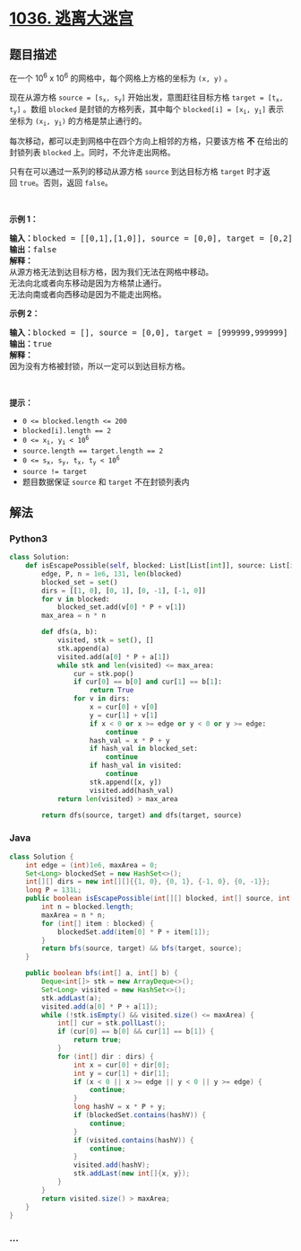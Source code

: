 # [1036. 逃离大迷宫](https://leetcode-cn.com/problems/escape-a-large-maze)



## 题目描述

<!-- 这里写题目描述 -->

<p>在一个 10<sup>6</sup> x 10<sup>6</sup> 的网格中，每个网格上方格的坐标为 <code>(x, y)</code> 。</p>

<p>现在从源方格 <code>source = [s<sub>x</sub>, s<sub>y</sub>]</code> 开始出发，意图赶往目标方格 <code>target = [t<sub>x</sub>, t<sub>y</sub>]</code> 。数组 <code>blocked</code> 是封锁的方格列表，其中每个 <code>blocked[i] = [x<sub>i</sub>, y<sub>i</sub>]</code> 表示坐标为 <code>(x<sub>i</sub>, y<sub>i</sub>)</code> 的方格是禁止通行的。</p>

<p>每次移动，都可以走到网格中在四个方向上相邻的方格，只要该方格 <strong>不</strong> 在给出的封锁列表 <code>blocked</code> 上。同时，不允许走出网格。</p>

<p>只有在可以通过一系列的移动从源方格 <code>source</code> 到达目标方格 <code>target</code> 时才返回 <code>true</code>。否则，返回 <code>false</code>。</p>

<p> </p>

<p><strong>示例 1：</strong></p>

<pre>
<strong>输入：</strong>blocked = [[0,1],[1,0]], source = [0,0], target = [0,2]
<strong>输出：</strong>false
<strong>解释：</strong>
从源方格无法到达目标方格，因为我们无法在网格中移动。
无法向北或者向东移动是因为方格禁止通行。
无法向南或者向西移动是因为不能走出网格。</pre>

<p><strong>示例 2：</strong></p>

<pre>
<strong>输入：</strong>blocked = [], source = [0,0], target = [999999,999999]
<strong>输出：</strong>true
<strong>解释：</strong>
因为没有方格被封锁，所以一定可以到达目标方格。
</pre>

<p> </p>

<p><strong>提示：</strong></p>

<ul>
	<li><code>0 <= blocked.length <= 200</code></li>
	<li><code>blocked[i].length == 2</code></li>
	<li><code>0 <= x<sub>i</sub>, y<sub>i</sub> < 10<sup>6</sup></code></li>
	<li><code>source.length == target.length == 2</code></li>
	<li><code>0 <= s<sub>x</sub>, s<sub>y</sub>, t<sub>x</sub>, t<sub>y</sub> < 10<sup>6</sup></code></li>
	<li><code>source != target</code></li>
	<li>题目数据保证 <code>source</code> 和 <code>target</code> 不在封锁列表内</li>
</ul>


## 解法

<!-- 这里可写通用的实现逻辑 -->

<!-- tabs:start -->

### **Python3**

<!-- 这里可写当前语言的特殊实现逻辑 -->

```python
class Solution:
    def isEscapePossible(self, blocked: List[List[int]], source: List[int], target: List[int]) -> bool:
        edge, P, n = 1e6, 131, len(blocked)
        blocked_set = set()
        dirs = [[1, 0], [0, 1], [0, -1], [-1, 0]]
        for v in blocked:
            blocked_set.add(v[0] * P + v[1])
        max_area = n * n

        def dfs(a, b):
            visited, stk = set(), []
            stk.append(a)
            visited.add(a[0] * P + a[1])
            while stk and len(visited) <= max_area:
                cur = stk.pop()
                if cur[0] == b[0] and cur[1] == b[1]:
                    return True
                for v in dirs:
                    x = cur[0] + v[0]
                    y = cur[1] + v[1]
                    if x < 0 or x >= edge or y < 0 or y >= edge:
                        continue
                    hash_val = x * P + y
                    if hash_val in blocked_set:
                        continue
                    if hash_val in visited:
                        continue
                    stk.append([x, y])
                    visited.add(hash_val)
            return len(visited) > max_area

        return dfs(source, target) and dfs(target, source)

```

### **Java**

<!-- 这里可写当前语言的特殊实现逻辑 -->

```java
class Solution {
    int edge = (int)1e6, maxArea = 0;
    Set<Long> blockedSet = new HashSet<>();
    int[][] dirs = new int[][]{{1, 0}, {0, 1}, {-1, 0}, {0, -1}};
    long P = 131L;
    public boolean isEscapePossible(int[][] blocked, int[] source, int[] target) {
        int n = blocked.length;
        maxArea = n * n;
        for (int[] item : blocked) {
            blockedSet.add(item[0] * P + item[1]);
        }
        return bfs(source, target) && bfs(target, source);
    }

    public boolean bfs(int[] a, int[] b) {
        Deque<int[]> stk = new ArrayDeque<>();
        Set<Long> visited = new HashSet<>();
        stk.addLast(a);
        visited.add(a[0] * P + a[1]);
        while (!stk.isEmpty() && visited.size() <= maxArea) {
            int[] cur = stk.pollLast();
            if (cur[0] == b[0] && cur[1] == b[1]) {
                return true;
            }
            for (int[] dir : dirs) {
                int x = cur[0] + dir[0];
                int y = cur[1] + dir[1];
                if (x < 0 || x >= edge || y < 0 || y >= edge) {
                    continue;
                }
                long hashV = x * P + y;
                if (blockedSet.contains(hashV)) {
                    continue;
                }
                if (visited.contains(hashV)) {
                    continue;
                }
                visited.add(hashV);
                stk.addLast(new int[]{x, y});
            }
        }
        return visited.size() > maxArea;
    }
}
```

### **...**

```

```

<!-- tabs:end -->
